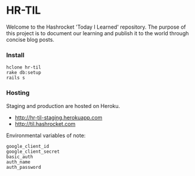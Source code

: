 # HR-TIL

Welcome to the Hashrocket 'Today I Learned' repository. The purpose of this project is to document our learning and publish it to the world through concise blog posts.

### Install

```
hclone hr-til
rake db:setup
rails s
```

### Hosting

Staging and production are hosted on Heroku.

* http://hr-til-staging.herokuapp.com
* http://til.hashrocket.com

Environmental variables of note:

```
google_client_id
google_client_secret
basic_auth
auth_name
auth_password
```
